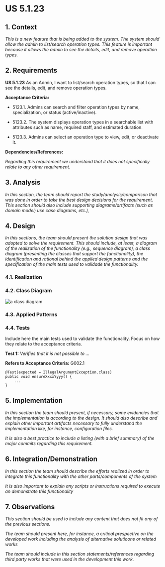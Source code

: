 # US 5.1.23

## 1. Context

*This is a new feature that is being added to the system. The system should allow the admin to list/search operation types. This feature is important because it allows the admin to see the details, edit, and remove operation types.*

## 2. Requirements

**US 5.1.23** As an Admin, I want to list/search operation types, so that I can see the details, edit, and remove operation types.

**Acceptance Criteria:**

- 5123.1. Admins can search and filter operation types by name, specialization, or status (active/inactive).

- 5123.2. The system displays operation types in a searchable list with attributes such as name, required staff, and estimated duration.

- 5123.3. Admins can select an operation type to view, edit, or deactivate it.


**Dependencies/References:**

*Regarding this requirement we understand that it does not specifically relate to any other requirement.*

## 3. Analysis

*In this section, the team should report the study/analysis/comparison that was done in order to take the best design decisions for the requirement. This section should also include supporting diagrams/artifacts (such as domain model; use case diagrams, etc.),*

## 4. Design

*In this sections, the team should present the solution design that was adopted to solve the requirement. This should include, at least, a diagram of the realization of the functionality (e.g., sequence diagram), a class diagram (presenting the classes that support the functionality), the identification and rational behind the applied design patterns and the specification of the main tests used to validade the functionality.*

### 4.1. Realization

### 4.2. Class Diagram

![a class diagram](class-diagram-01.svg "A Class Diagram")

### 4.3. Applied Patterns

### 4.4. Tests

Include here the main tests used to validate the functionality. Focus on how they relate to the acceptance criteria.

**Test 1:** *Verifies that it is not possible to ...*

**Refers to Acceptance Criteria:** G002.1


```
@Test(expected = IllegalArgumentException.class)
public void ensureXxxxYyyy() {
	...
}
````

## 5. Implementation

*In this section the team should present, if necessary, some evidencies that the implementation is according to the design. It should also describe and explain other important artifacts necessary to fully understand the implementation like, for instance, configuration files.*

*It is also a best practice to include a listing (with a brief summary) of the major commits regarding this requirement.*

## 6. Integration/Demonstration

*In this section the team should describe the efforts realized in order to integrate this functionality with the other parts/components of the system*

*It is also important to explain any scripts or instructions required to execute an demonstrate this functionality*

## 7. Observations

*This section should be used to include any content that does not fit any of the previous sections.*

*The team should present here, for instance, a critical prespective on the developed work including the analysis of alternative solutioons or related works*

*The team should include in this section statements/references regarding third party works that were used in the development this work.*